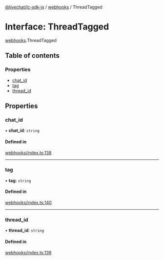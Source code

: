 [@livechat/lc-sdk-js](../README.md) / [webhooks](../modules/webhooks.md) / ThreadTagged

# Interface: ThreadTagged

[webhooks](../modules/webhooks.md).ThreadTagged

## Table of contents

### Properties

- [chat\_id](webhooks.ThreadTagged.md#chat_id)
- [tag](webhooks.ThreadTagged.md#tag)
- [thread\_id](webhooks.ThreadTagged.md#thread_id)

## Properties

### chat\_id

• **chat\_id**: `string`

#### Defined in

[webhooks/index.ts:138](https://github.com/livechat/lc-sdk-js/blob/c7b3817/src/webhooks/index.ts#L138)

___

### tag

• **tag**: `string`

#### Defined in

[webhooks/index.ts:140](https://github.com/livechat/lc-sdk-js/blob/c7b3817/src/webhooks/index.ts#L140)

___

### thread\_id

• **thread\_id**: `string`

#### Defined in

[webhooks/index.ts:139](https://github.com/livechat/lc-sdk-js/blob/c7b3817/src/webhooks/index.ts#L139)
